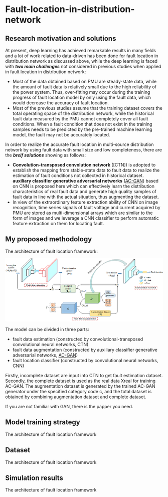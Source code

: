 # Fault-location-in-distribution-network

## Research motivation and solutions<br>
At present, deep learning has achieved remarkable results in many fields and a lot of work related to data-driven has been done for fault location in distribution network as discussed above, while the deep learning is faced with ***two main challenges*** not considered in previous studies when applied in fault location in distribution network:<br>
* Most of the data obtained based on PMU are steady-state data, while the amount of fault data is relatively small due to the high reliability of the power system. Thus, over-fitting may occur during the  training progress of fault location model by only using the fault data, which would decrease the accuracy of fault location.<br>
* Most of the previous studies assume that the training dataset covers the total operating space of the distribution network, while the historical fault data measured by the PMU cannot completely cover all fault conditions. When a fault condition that does not exist in the training samples needs to be predicted by the pre-trained machine learning model, the fault may not be accurately located.<br>

In order to realize the accurate fault location in multi-source distribution network by using fault data with small size and low completeness, there are the ***breif solutions*** showing as follows:<br>
*	**Convolution-transposed convolution network** ([CTN]) is adopted to establish the mapping from stable-state data to fault data to realize the estimation of fault conditions not collected in historical dataset. **auxiliary classifier generative adversarial networks** ([AC-GAN](https://arxiv.org/pdf/1610.09585.pdf)) based on CNN is proposed here which can effectively learn the distribution characteristics of real fault data and generate high quality samples of fault data in line with the actual situation, thus augmenting the dataset. <br>
*	In view of the extraordinary feature extraction ability of CNN on image recognition, time series signals of fault voltage and current acquired by PMU are stored as multi-dimensional arrays which are similar to the form of images and we leverage a CNN classifier to perform automatic feature extraction on them for locating fault. <br>

## My proposed methodology<br>
The architecture of fault location framework:<br>

![](https://github.com/ZichaoMeng95/Fault-location-in-distribution-network/blob/master/images/Fault%20location%20model%20in%20distribution%20network.png) 

The model can be divided in three parts:

* fault data estimation (constructed by convolutional-transposed convolutional neural networks, CTN)
* fault data augmentation (constructed by auxiliary classifier generative adversarial networks, [AC-GAN](https://arxiv.org/pdf/1610.09585.pdf))
* fault location classifier (constructed by convolutional neural networks, CNN)

Firstly, incomplete dataset are input into CTN to get fault estimation dataset.
Secondly, the complete dataset is used as the real data Xreal for training AC-GAN. The augmentation dataset is generated by the trained AC-GAN generator under the specified category code c, and the total dataset is obtained by combining augmentation dataset and  complete dataset.<br>

If you are not familiar with GAN, there is the papper you need. 

## Model training strategy<br>
The architecture of fault location framework


## Dataset<br>
The architecture of fault location framework

## Simulation results<br>
The architecture of fault location framework

